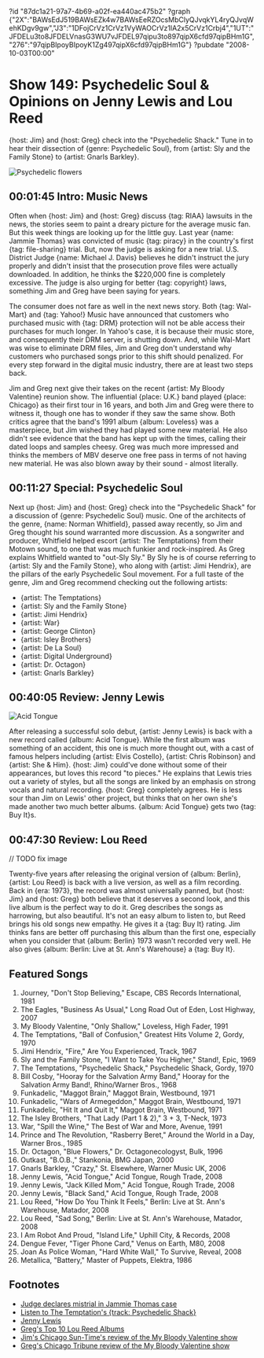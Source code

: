 ?id "87dc1a21-97a7-4b69-a02f-ea440ac475b2"
?graph {"2X":"BAWsEdJ519BAWsEZk4w7BAWsEeRZOcsMbClyQJvqkYL4ryQJvqWehKDgv9gw","J3":"1DFojCrVz1CrVz1VyWAOCrVz1lA2x5CrVz1Crbj4","1UT":"JFDELu3to8JFDELVnasG3WU7vJFDEL97qipu3to897qipX6cfd97qipBHm1G","276":"97qipBIpoyBIpoyK1Zg497qipX6cfd97qipBHm1G"}
?pubdate "2008-10-03T00:00"
# Show 149: Psychedelic Soul & Opinions on Jenny Lewis and Lou Reed
{host: Jim} and {host: Greg} check into the  "Psychedelic Shack."  Tune in to hear their dissection of {genre: Psychedelic Soul}, from {artist: Sly and the Family Stone} to {artist: Gnarls Barkley}.

![Psychedelic flowers](https://static.soundopinions.org/images/2009/psychedelic.jpg)

## 00:01:45 Intro: Music News
Often when {host: Jim} and {host: Greg} discuss {tag: RIAA} lawsuits in the news, the stories seem to paint a dreary picture for the average music fan. But this week things are looking up for the little guy. Last year {name: Jammie Thomas} was convicted of music {tag: piracy} in the country's first {tag: file-sharing} trial. But, now the judge is asking for a new trial. U.S. District Judge {name: Michael J. Davis} believes he didn't instruct the jury properly and didn't insist that the prosecution prove files were actually downloaded. In addition, he thinks the $220,000 fine is completely excessive. The judge is also urging for better {tag: copyright} laws, something Jim and Greg have been saying for years.

The consumer does not fare as well in the next news story. Both {tag: Wal-Mart} and {tag: Yahoo!} Music have announced that customers who purchased music with {tag: DRM} protection will not be able access their purchases for much longer. In Yahoo's case, it is because their music store, and consequently their DRM server, is shutting down. And, while Wal-Mart was wise to eliminate DRM files, Jim and Greg don't understand why customers who purchased songs prior to this shift should penalized. For every step forward in the digital music industry, there are at least two steps back.

Jim and Greg next give their takes on the recent {artist: My Bloody Valentine} reunion show. The influential {place: U.K.} band played {place: Chicago} as their first tour in 16 years, and both Jim and Greg were there to witness it, though one has to wonder if they saw the same show. Both critics agree that the band's 1991 album {album: Loveless} was a masterpiece, but Jim wished they had played some new material. He also didn't see evidence that the band has kept up with the times, calling their dated loops and samples cheesy. Greg was much more impressed and thinks the members of MBV deserve one free pass in terms of not having new material. He was also blown away by their sound - almost literally.

## 00:11:27 Special: Psychedelic Soul
Next up {host: Jim} and {host: Greg} check into the "Psychedelic Shack" for a discussion of {genre: Psychedelic Soul} music. One of the architects of the genre, {name: Norman Whitfield}, passed away recently, so Jim and Greg thought his sound warranted more discussion. As a songwriter and producer, Whitfield helped escort {artist: The Temptations} from their Motown sound, to one that was much funkier and rock-inspired. As Greg explains Whitfield wanted to "out-Sly Sly." By Sly he is of course referring to {artist: Sly and the Family Stone}, who along with {artist: Jimi Hendrix}, are the pillars of the early Psychedelic Soul movement. For a full taste of the genre, Jim and Greg recommend checking out the following artists:

- {artist: The Temptations}
- {artist: Sly and the Family Stone}
- {artist: Jimi Hendrix}
- {artist: War}
- {artist: George Clinton}
- {artist: Isley Brothers}
- {artist: De La Soul}
- {artist: Digital Underground}
- {artist: Dr. Octagon}
- {artist: Gnarls Barkley} 

## 00:40:05 Review: Jenny Lewis
![Acid Tongue](https://static.soundopinions.org/assets/149/1UT0.jpg)

After releasing a successful solo debut, {artist: Jenny Lewis} is back with a new record called {album: Acid Tongue}. While the first album was something of an accident, this one is much more thought out, with a cast of famous helpers including {artist: Elvis Costello}, {artist: Chris Robinson} and {artist: She & Him}. {host: Jim} could've done without some of their appearances, but loves this record "to pieces." He explains that Lewis tries out a variety of styles, but all the songs are linked by an emphasis on strong vocals and natural recording. {host: Greg} completely agrees. He is less sour than Jim on Lewis' other project, but thinks that on her own she's made another two much better albums. {album: Acid Tongue} gets two {tag: Buy It}s.

## 00:47:30 Review: Lou Reed

// TODO fix image

Twenty-five years after releasing the original version of {album: Berlin}, {artist: Lou Reed} is back with a live version, as well as a film recording. Back in {era: 1973}, the record was almost universally panned, but {host: Jim} and {host: Greg} both believe that it deserves a second look, and this live album is the perfect way to do it. Greg describes the songs as harrowing, but also beautiful. It's not an easy album to listen to, but Reed brings his old songs new empathy. He gives it a {tag: Buy It} rating. Jim thinks fans are better off purchasing this album than the first one, especially when you consider that {album: Berlin} 1973 wasn't recorded very well. He also gives {album: Berlin: Live at St. Ann's Warehouse} a {tag: Buy It}.

## Featured Songs
1. Journey, "Don't Stop Believing," Escape, CBS Records International, 1981
2. The Eagles, "Business As Usual," Long Road Out of Eden, Lost Highway, 2007
3. My Bloody Valentine, "Only Shallow," Loveless, High Fader, 1991
4. The Temptations, "Ball of Confusion," Greatest Hits Volume 2, Gordy, 1970
5. Jimi Hendrix, "Fire," Are You Experienced, Track, 1967
6. Sly and the Family Stone, "I Want to Take You Higher," Stand!, Epic, 1969
7. The Temptations, "Psychedelic Shack," Psychedelic Shack, Gordy, 1970
8. Bill Cosby, "Hooray for the Salvation Army Band," Hooray for the Salvation Army Band!, Rhino/Warner Bros., 1968
9. Funkadelic, "Maggot Brain," Maggot Brain, Westbound, 1971
10. Funkadelic, "Wars of Armegeddon," Maggot Brain, Westbound, 1971
11. Funkadelic, "Hit It and Quit It," Maggot Brain, Westbound, 1971
12. The Isley Brothers, "That Lady (Part 1 & 2)," 3 + 3, T-Neck, 1973
13. War, "Spill the Wine," The Best of War and More, Avenue, 1991
14. Prince and The Revolution, "Rasberry Beret," Around the World in a Day, Warner Bros., 1985
15. Dr. Octagon, "Blue Flowers," Dr. Octagonecologyst, Bulk, 1996
16. Outkast, "B.O.B.," Stankonia, BMG Japan, 2000
17. Gnarls Barkley, "Crazy," St. Elsewhere, Warner Music UK, 2006
18. Jenny Lewis, "Acid Tongue," Acid Tongue, Rough Trade, 2008
19. Jenny Lewis, "Jack Killed Mom," Acid Tongue, Rough Trade, 2008
20. Jenny Lewis, "Black Sand," Acid Tongue, Rough Trade, 2008
21. Lou Reed, "How Do You Think It Feels," Berlin: Live at St. Ann's Warehouse, Matador, 2008
22. Lou Reed, "Sad Song," Berlin: Live at St. Ann's Warehouse, Matador, 2008
23. I Am Robot And Proud, "Island Life," Uphill City, & Records, 2008
24. Dengue Fever, "Tiger Phone Card," Venus on Earth, M80, 2008
25. Joan As Police Woman, "Hard White Wall," To Survive, Reveal, 2008
26. Metallica, "Battery," Master of Puppets, Elektra, 1986

## Footnotes
- [Judge declares mistrial in Jammie Thomas case](https://www.wired.com/2008/09/not-for-publica/)
- [Listen to The Temptation's {track: Psychedelic Shack}](http://www.last.fm/music/The+Temptations/_/Psychedelic+Shack)
- [Jenny Lewis](http://www.jennylewis.com/)
- [Greg's Top 10 Lou Reed Albums](http://articles.chicagotribune.com/2013-10-27/entertainment/chi-10-essential-lou-reed-albums-by-greg-kot-20131027_1_lou-reed-velvet-underground-white-light-white-heat)
- [Jim's Chicago Sun-Time's review of the My Bloody Valentine show](http://www.jimdero.com/News2008/MBVreview.htm)
- [Greg's Chicago Tribune review of the My Bloody Valentine show](http://articles.chicagotribune.com/2013-11-04/entertainment/chi-my-bloody-valentine-concert-review-20131103_1_bilinda-butcher-colm-o-ciosoig-debbie-googe)
